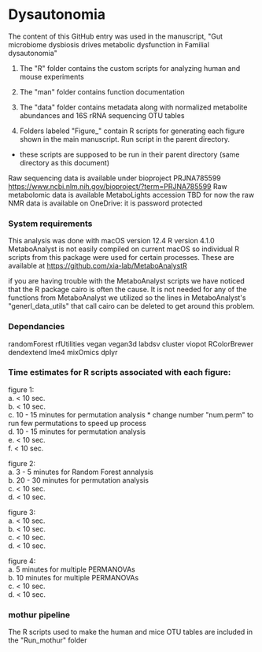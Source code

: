# Dysautonomia
The content of this GitHub entry was used in the manuscript, "Gut microbiome dysbiosis drives metabolic dysfunction in Familial dysautonomia"

1) The "R" folder contains the custom scripts for analyzing human and mouse experiments

2) The "man" folder contains function documentation 

3) The "data" folder contains metadata along with normalized metabolite abundances and 16S rRNA sequencing OTU tables

4) Folders labeled "Figure_" contain R scripts for generating each figure shown in the main manuscript. Run script in the parent directory.
 - these scripts are supposed to be run in their parent directory (same directory as this document)

Raw sequencing data is available under bioproject PRJNA785599 https://www.ncbi.nlm.nih.gov/bioproject/?term=PRJNA785599 
Raw metabolomic data is available MetaboLights accession TBD for now the raw NMR data is available on OneDrive:  it is password protected 

### System requirements
This analysis was done with macOS version 12.4
R version 4.1.0
MetaboAnalyst is not easily compiled on current macOS so individual R scripts from this package were used for certain processes. These are available at https://github.com/xia-lab/MetaboAnalystR 

if you are having trouble with the MetaboAnalyst scripts we have noticed that the R package cairo is often the cause. It is not needed for any of the functions from MetaboAnalyst we utilized so the lines in MetaboAnalyst's "generl_data_utils" that call cairo can be deleted to get around this problem. 

### Dependancies
  randomForest 
  rfUtilities
  vegan 
  vegan3d
  labdsv
  cluster
  viopot
  RColorBrewer
  dendextend
  lme4
  mixOmics
  dplyr

### Time estimates for R scripts associated with each figure:

 figure 1:\
  a. < 10 sec.\
  b. < 10 sec.\
  c. 10 - 15 minutes for permutation analysis * change number "num.perm" to run few permutations to speed up process\
  d. 10 - 15 minutes for permutation analysis\
  e. < 10 sec.\
  f. < 10 sec.
  
 figure 2:\
  a. 3 - 5 minutes for Random Forest annalysis\
  b. 20 - 30 minutes for permutation analysis\
  c. < 10 sec.\
  d. < 10 sec.
  
 figure 3:\
  a. < 10 sec.\
  b. < 10 sec.\
  c. < 10 sec.\
  d. < 10 sec.
  
 figure 4:\
  a. 5 minutes for multiple PERMANOVAs \
  b. 10 minutes for multiple PERMANOVAs \
  c. < 10 sec.\
  d. < 10 sec.
 
### mothur pipeline 
The R scripts used to make the human and mice OTU tables are included in the "Run_mothur" folder



